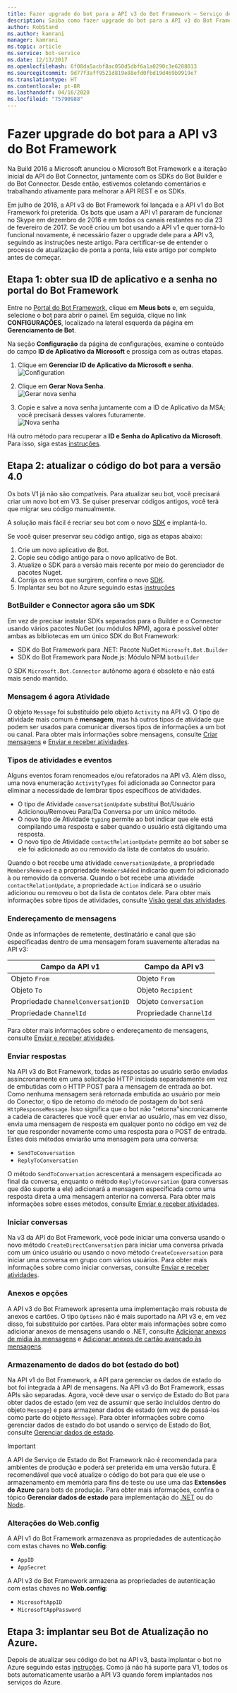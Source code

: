 ```yaml
---
title: Fazer upgrade do bot para a API v3 do Bot Framework – Serviço de Bot
description: Saiba como fazer upgrade do bot para a API v3 do Bot Framework.
author: RobStand
ms.author: kamrani
manager: kamrani
ms.topic: article
ms.service: bot-service
ms.date: 12/13/2017
ms.openlocfilehash: 6f08da5acbf8ac050d5dbf6a1a0290c3e6288013
ms.sourcegitcommit: 9d77f3aff9521d819e88efd0fbd19d469b9919e7
ms.translationtype: HT
ms.contentlocale: pt-BR
ms.lasthandoff: 04/16/2020
ms.locfileid: "75790988"
---
```

# <a name="upgrade-your-bot-to-bot-framework-api-v3"></a>Fazer upgrade do bot para a API v3 do Bot Framework

Na Build 2016 a Microsoft anunciou o Microsoft Bot Framework e a iteração inicial da API do Bot Connector, juntamente com os SDKs do Bot Builder e do Bot Connector. Desde então, estivemos coletando comentários e trabalhando ativamente para melhorar a API REST e os SDKs.

Em julho de 2016, a API v3 do Bot Framework foi lançada e a API v1 do Bot Framework foi preterida. Os bots que usam a API v1 pararam de funcionar no Skype em dezembro de 2016 e em todos os canais restantes no dia 23 de fevereiro de 2017. Se você criou um bot usando a API v1 e quer torná-lo funcional novamente, é necessário fazer o upgrade dele para a API v3, seguindo as instruções neste artigo. Para certificar-se de entender o processo de atualização de ponta a ponta, leia este artigo por completo antes de começar. 

## <a name="step-1-get-your-app-id-and-password-from-the-bot-framework-portal"></a>Etapa 1: obter sua ID de aplicativo e a senha no portal do Bot Framework

Entre no [Portal do Bot Framework](https://dev.botframework.com/), clique em **Meus bots** e, em seguida, selecione o bot para abrir o painel. Em seguida, clique no link **CONFIGURAÇÕES**, localizado na lateral esquerda da página em **Gerenciamento de Bot**. 

Na seção **Configuração** da página de configurações, examine o conteúdo do campo **ID de Aplicativo da Microsoft** e prossiga com as outras etapas.

<!-- TODO: Remove this 
### Case 1: App ID field is already populated

If the **App ID** field is already populated, complete these steps:
-->

1. Clique em **Gerenciar ID de Aplicativo da Microsoft e senha**.  
![Configuration](./media/upgrade/manage-app-id.png)

2. Clique em **Gerar Nova Senha**.  
![Gerar nova senha](./media/upgrade/generate-new-password.png)

3. Copie e salve a nova senha juntamente com a ID de Aplicativo da MSA; você precisará desses valores futuramente.  
![Nova senha](./media/upgrade/new-password-generated.png)

Há outro método para recuperar a **ID e Senha do Aplicativo da Microsoft**. Para isso, siga estas [instruções](https://blog.botframework.com/2018/07/03/find-your-azure-bots-appid-and-appsecret/).

<!-- TODO: These steps are no longer valid. AppID will always be generated, confirmed with Support Engineers
### Case 2: App ID field is empty

If the **App ID** field is empty, complete these steps:

1. Click **Create Microsoft App ID and password**.  
   ![Create App ID and password](~/media/upgrade/generate-appid-and-password.png)
   > [!IMPORTANT]
   > Do not select the **Version 3.0** radio button yet. You will do this later, after you have [updated your bot code](#update-code).</div>

2. Click **Generate a password to continue**.  
   ![Generate app password](~/media/upgrade/generate-a-password-to-continue.png)

3. Copy and save the new password along with the MSA App Id; you will need these values in the future.  
   ![New password](~/media/upgrade/new-password-generated.png)

4. Click **Finish and go back to Bot Framework**.  
   ![Finish and go back to Portal](~/media/upgrade/finish-and-go-back-to-bot-framework.png)

5. Back on the bot settings page in the Bot Framework Portal, scroll to the bottom of the page and click **Save changes**.  
   ![Save changes](~/media/upgrade/save-changes.png)
-->

## <a name="step-2-update-your-bot-code-to-version-40"></a><a id="update-code"></a> Etapa 2: atualizar o código do bot para a versão 4.0

Os bots V1 já não são compatíveis. Para atualizar seu bot, você precisará criar um novo bot em V3. Se quiser preservar códigos antigos, você terá que migrar seu código manualmente.

A solução mais fácil é recriar seu bot com o novo [SDK](https://docs.microsoft.com/azure/bot-service/?view=azure-bot-service-4.0) e implantá-lo. 

Se você quiser preservar seu código antigo, siga as etapas abaixo:

1. Crie um novo aplicativo de Bot.
2. Copie seu código antigo para o novo aplicativo de Bot.
3. Atualize o SDK para a versão mais recente por meio do gerenciador de pacotes Nuget.
4. Corrija os erros que surgirem, confira o novo [SDK](https://docs.microsoft.com/azure/bot-service/?view=azure-bot-service-4.0).
5. Implantar seu bot no Azure seguindo estas [instruções](https://docs.microsoft.com/azure/bot-service/bot-builder-howto-deploy-azure?view=azure-bot-service-4.0)

<!-- TODO: Remove outdated code 
To update your bot code to version 3.0, complete these steps:

1. Update to the latest version of the [Bot Framework SDK](https://github.com/Microsoft/BotBuilder) for your bot's language.
2. Update your code to apply the necessary changes, according the guidance below.
3. Use the [Bot Framework Emulator](~/bot-service-debug-emulator.md) to test your bot locally and then in the cloud.

The following sections describe the key differences between API v1 and API v3. After you have updated your code to API v3, you can finish the upgrade process by [updating your bot settings](#step-3) in the Bot Framework Portal.
-->

### <a name="botbuilder-and-connector-are-now-one-sdk"></a>BotBuilder e Connector agora são um SDK

Em vez de precisar instalar SDKs separados para o Builder e o Connector usando vários pacotes NuGet (ou módulos NPM), agora é possível obter ambas as bibliotecas em um único SDK do Bot Framework:

- SDK do Bot Framework para .NET: Pacote NuGet `Microsoft.Bot.Builder`
- SDK do Bot Framework para Node.js: Módulo NPM `botbuilder`

O SDK `Microsoft.Bot.Connector` autônomo agora é obsoleto e não está mais sendo mantido.

### <a name="message-is-now-activity"></a>Mensagem é agora Atividade

O objeto `Message` foi substituído pelo objeto `Activity` na API v3. O tipo de atividade mais comum é **mensagem**, mas há outros tipos de atividade que podem ser usados para comunicar diversos tipos de informações a um bot ou canal. Para obter mais informações sobre mensagens, consulte [Criar mensagens](~/dotnet/bot-builder-dotnet-create-messages.md) e [Enviar e receber atividades](~/dotnet/bot-builder-dotnet-connector.md).

### <a name="activity-types--events"></a>Tipos de atividades e eventos

Alguns eventos foram renomeados e/ou refatorados na API v3. Além disso, uma nova enumeração `ActivityTypes` foi adicionada ao Connector para eliminar a necessidade de lembrar tipos específicos de atividades.

- O tipo de Atividade `conversationUpdate` substitui Bot/Usuário Adicionou/Removeu Para/Da Conversa por um único método.
- O novo tipo de Atividade `typing` permite ao bot indicar que ele está compilando uma resposta e saber quando o usuário está digitando uma resposta.
- O novo tipo de Atividade `contactRelationUpdate` permite ao bot saber se ele foi adicionado ao ou removido da lista de contatos do usuário.

Quando o bot recebe uma atividade `conversationUpdate`, a propriedade `MembersRemoved` e a propriedade `MembersAdded` indicarão quem foi adicionado à ou removido da conversa. Quando o bot recebe uma atividade `contactRelationUpdate`, a propriedade `Action` indicará se o usuário adicionou ou removeu o bot da lista de contatos dele. Para obter mais informações sobre tipos de atividades, consulte [Visão geral das atividades](~/dotnet/bot-builder-dotnet-activities.md).

### <a name="addressing-messages"></a>Endereçamento de mensagens

Onde as informações de remetente, destinatário e canal que são especificadas dentro de uma mensagem foram suavemente alteradas na API v3:

|Campo da API v1 | Campo da API v3|
|--------|--------|
| Objeto `From` | Objeto `From` |
| Objeto `To` | Objeto `Recipient` |
| Propriedade `ChannelConversationID` | Objeto `Conversation`|
| Propriedade `ChannelId` | Propriedade `ChannelId` |

Para obter mais informações sobre o endereçamento de mensagens, consulte [Enviar e receber atividades](~/dotnet/bot-builder-dotnet-connector.md).

### <a name="sending-replies"></a>Enviar respostas

Na API v3 do Bot Framework, todas as respostas ao usuário serão enviadas assincronamente em uma solicitação HTTP iniciada separadamente em vez de embutidas com o HTTP POST para a mensagem de entrada ao bot. Como nenhuma mensagem será retornada embutida ao usuário por meio do Conector, o tipo de retorno do método de postagem do bot será `HttpResponseMessage`. Isso significa que o bot não "retorna"sincronicamente a cadeia de caracteres que você quer enviar ao usuário, mas em vez disso, envia uma mensagem de resposta em qualquer ponto no código em vez de ter que responder novamente como uma resposta para o POST de entrada. Estes dois métodos enviarão uma mensagem para uma conversa:

- `SendToConversation`
- `ReplyToConversation`

O método `SendToConversation` acrescentará a mensagem especificada ao final da conversa, enquanto o método `ReplyToConversation` (para conversas que dão suporte a ele) adicionará a mensagem especificada como uma resposta direta a uma mensagem anterior na conversa. Para obter mais informações sobre esses métodos, consulte [Enviar e receber atividades](~/dotnet/bot-builder-dotnet-connector.md).

### <a name="starting-conversations"></a>Iniciar conversas

Na v3 da API do Bot Framework, você pode iniciar uma conversa usando o novo método `CreateDirectConversation` para iniciar uma conversa privada com um único usuário ou usando o novo método `CreateConversation` para iniciar uma conversa em grupo com vários usuários. Para obter mais informações sobre como iniciar conversas, consulte [Enviar e receber atividades](~/dotnet/bot-builder-dotnet-connector.md#start-a-conversation).

### <a name="attachments-and-options"></a>Anexos e opções

A API v3 do Bot Framework apresenta uma implementação mais robusta de anexos e cartões. O tipo `Options` não é mais suportado na API v3 e, em vez disso, foi substituído por cartões. Para obter mais informações sobre como adicionar anexos de mensagens usando o .NET, consulte [Adicionar anexos de mídia às mensagens](~/dotnet/bot-builder-dotnet-add-media-attachments.md) e [Adicionar anexos de cartão avançado às mensagens](~/dotnet/bot-builder-dotnet-add-rich-card-attachments.md).

### <a name="bot-data-storage-bot-state"></a>Armazenamento de dados do bot (estado do bot)

Na API v1 do Bot Framework, a API para gerenciar os dados de estado do bot foi integrada à API de mensagens. Na API v3 do Bot Framework, essas APIs são separadas. Agora, você deve usar o serviço de Estado do Bot para obter dados de estado (em vez de assumir que serão incluídos dentro do objeto `Message`) e para armazenar dados de estado (em vez de passá-los como parte do objeto `Message`). Para obter informações sobre como gerenciar dados de estado do bot usando o serviço de Estado do Bot, consulte [Gerenciar dados de estado](~/dotnet/bot-builder-dotnet-state.md).

> [!IMPORTANT]
> A API de Serviço de Estado do Bot Framework não é recomendada para ambientes de produção e poderá ser preterida em uma versão futura. É recomendável que você atualize o código do bot para que ele use o armazenamento em memória para fins de teste ou use uma das **Extensões do Azure** para bots de produção. Para obter mais informações, confira o tópico **Gerenciar dados de estado** para implementação do [.NET](~/dotnet/bot-builder-dotnet-state.md) ou do [Node](~/nodejs/bot-builder-nodejs-state.md).

### <a name="webconfig-changes"></a>Alterações do Web.config

A API v1 do Bot Framework armazenava as propriedades de autenticação com estas chaves no **Web.config**:

- `AppID`
- `AppSecret`

A API v3 do Bot Framework armazena as propriedades de autenticação com estas chaves no **Web.config**:

- `MicrosoftAppID`
- `MicrosoftAppPassword`

## <a name="step-3-deploy-your-update-bot-to-azure"></a><a id="step-3"></a> Etapa 3: implantar seu Bot de Atualização no Azure.

Depois de atualizar seu código do bot na API v3, basta implantar o bot no Azure seguindo estas [instruções](https://docs.microsoft.com/azure/bot-service/bot-builder-howto-deploy-azure?view=azure-bot-service-4.0). Como já não há suporte para V1, todos os bots automaticamente usarão a API V3 quando forem implantados nos serviços do Azure.

<!-- TODO: Documentation set for removal 
1. Sign in to the [Bot Framework Portal](https://dev.botframework.com/).

2. Click **My bots** and select your bot to open its dashboard. 

3. Click the **SETTINGS** link that is located near the top-right corner of the page. 

4. Under **Version 3.0** within the **Configuration** section, paste your bot's endpoint into the **Messaging endpoint** field.  
![Version 3 configuration](~/media/upgrade/paste-new-v3-enpoint-url.png)

5. Select the **Version 3.0** radio button.  
![Select version 3.0](~/media/upgrade/switch-to-v3-endpoint.png)

6. Scroll to the bottom of the page and click **Save changes**.  
![Save changes](~/media/upgrade/save-changes.png)
-->